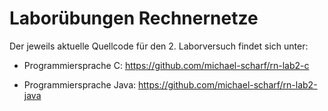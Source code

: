 # Laborübungen Rechnernetze

Der jeweils aktuelle Quellcode für den 2. Laborversuch findet sich unter:

* Programmiersprache C: https://github.com/michael-scharf/rn-lab2-c

* Programmiersprache Java: https://github.com/michael-scharf/rn-lab2-java
